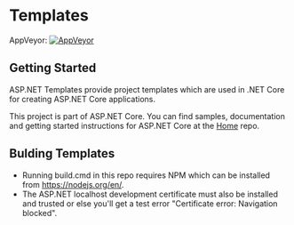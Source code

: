 # Templates

AppVeyor: [![AppVeyor](https://ci.appveyor.com/api/projects/status/github/aspnet/templating?branch=dev&svg=true)](https://ci.appveyor.com/project/aspnetci/templating/branch/dev)

## Getting Started
ASP.NET Templates provide project templates which are used in .NET Core for creating ASP.NET Core applications.

This project is part of ASP.NET Core. You can find samples, documentation and getting started instructions for ASP.NET Core at the [Home](https://github.com/aspnet/home) repo.

## Bulding Templates
- Running build.cmd in this repo requires NPM which can be installed from https://nodejs.org/en/.
- The ASP.NET localhost development certificate must also be installed and trusted or else you'll get a test error "Certificate error: Navigation blocked".
